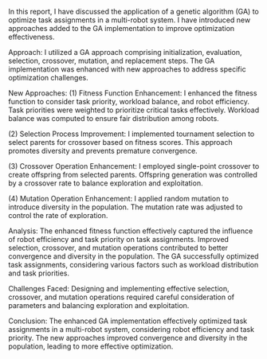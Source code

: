 In this report, I have discussed the application of a genetic algorithm (GA) to optimize task assignments in a multi-robot system. I have introduced new approaches added to the GA implementation to improve optimization effectiveness.

Approach: I utilized a GA approach comprising initialization, evaluation, selection, crossover, mutation, and replacement steps. The GA implementation was enhanced with new approaches to address specific optimization challenges.

New Approaches:
(1) Fitness Function Enhancement:
I enhanced the fitness function to consider task priority, workload balance, and robot efficiency.
Task priorities were weighted to prioritize critical tasks effectively.
Workload balance was computed to ensure fair distribution among robots.

(2) Selection Process Improvement:
I implemented tournament selection to select parents for crossover based on fitness scores.
This approach promotes diversity and prevents premature convergence.

(3) Crossover Operation Enhancement:
I employed single-point crossover to create offspring from selected parents.
Offspring generation was controlled by a crossover rate to balance exploration and exploitation.

(4) Mutation Operation Enhancement:
I applied random mutation to introduce diversity in the population.
The mutation rate was adjusted to control the rate of exploration.

Analysis:
The enhanced fitness function effectively captured the influence of robot efficiency and task priority on task assignments.
Improved selection, crossover, and mutation operations contributed to better convergence and diversity in the population.
The GA successfully optimized task assignments, considering various factors such as workload distribution and task priorities.


Challenges Faced: Designing and implementing effective selection, crossover, and mutation operations required careful consideration of parameters and balancing exploration and exploitation.

Conclusion: The enhanced GA implementation effectively optimized task assignments in a multi-robot system, considering robot efficiency and task priority. The new approaches improved convergence and diversity in the population, leading to more effective optimization.



